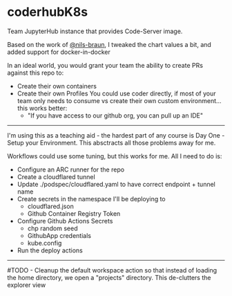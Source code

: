 # coderhubK8s
Team JupyterHub instance that provides Code-Server image.

Based on the work of [@nils-braun](https://github.com/nils-braun/codehub), I tweaked the chart values a bit, and added support for docker-in-docker

In an ideal world, you would grant your team the ability to create PRs against this repo to:
- Create their own containers
- Create their own Profiles
You could use coder directly, if most of your team only needs to consume vs create their own custom environment... this works better:
    - "If you have access to our github org, you can pull up an IDE"
___

I'm using this as a teaching aid - the hardest part of any course is Day One - Setup your Environment. This absctracts all those problems away for me.

Workflows could use some tuning, but this works for me. All I need to do is:
- Configure an ARC runner for the repo
- Create a cloudflared tunnel
- Update ./podspec/cloudflared.yaml to have correct endpoint + tunnel name
- Create secrets in the namespace I'll be deploying to
    - cloudflared.json
    - Github Container Registry Token
- Configure Github Actions Secrets
    - chp random seed
    - GithubApp credentials
    - kube.config
- Run the deploy actions
---

#TODO - Cleanup the default workspace action so that instead of loading the home directory, we open a "projects" directory. This de-clutters the explorer view
